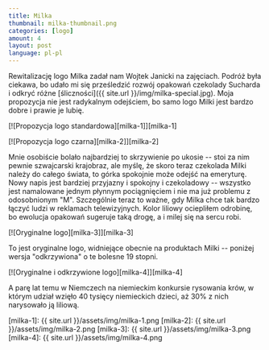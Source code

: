 ```yaml
---
title: Milka
thumbnail: milka-thumbnail.png
categories: [logo]
amount: 4
layout: post
language: pl-pl
---
```


Rewitalizację logo Milka zadał nam Wojtek Janicki na zajęciach. Podróż była ciekawa, bo udało mi się prześledzić rozwój opakowań czekolady Sucharda i odkryć różne [śliczności]({{ site.url }}/img/milka-special.jpg). Moja propozycja nie jest radykalnym odejściem, bo samo logo Milki jest bardzo dobre i prawie je lubię.

[![Propozycja logo standardowa][milka-1]][milka-1]

[![Propozycja logo czarna][milka-2]][milka-2]

Mnie osobiście bolało najbardziej to skrzywienie po ukosie -- stoi za nim pewnie szwajcarski krajobraz, ale myślę, że skoro teraz czekolada Milki należy do całego świata, to górka spokojnie może odejść na emeryturę. Nowy napis jest bardziej przyjazny i spokojny i czekoladowy -- wszystko jest namalowane jednym płynnym pociągnięciem i nie ma już problemu z odosobnionym "M". Szczególnie teraz to ważne, gdy Milka chce tak bardzo łączyć ludzi w reklamach telewizyjnych. Kolor liliowy ociepliłem odrobinę, bo ewolucja opakowań sugeruje taką drogę, a i milej się na sercu robi.

[![Oryginalne logo][milka-3]][milka-3]

To jest oryginalne logo, widniejące obecnie na produktach Milki -- poniżej wersja "odkrzywiona" o te bolesne 19 stopni.

[![Oryginalne i odkrzywione logo][milka-4]][milka-4]

A parę lat temu w Niemczech na niemieckim konkursie rysowania krów, w którym udział wzięło 40 tysięcy niemieckich dzieci, aż 30% z nich narysowało ją liliową.

[milka-1]: {{ site.url }}/assets/img/milka-1.png
[milka-2]: {{ site.url }}/assets/img/milka-2.png
[milka-3]: {{ site.url }}/assets/img/milka-3.png
[milka-4]: {{ site.url }}/assets/img/milka-4.png